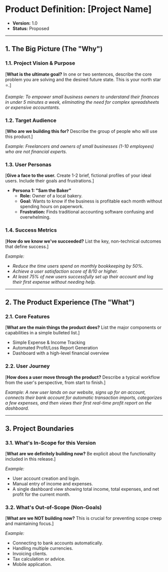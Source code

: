 # Product Definition: [Project Name]

- **Version:** 1.0
- **Status:** Proposed

---

## 1. The Big Picture (The "Why")

### 1.1. Project Vision & Purpose

[**What is the ultimate goal?** In one or two sentences, describe the core problem you are solving and the desired future state. This is your north star ⭐.]

_Example: To empower small business owners to understand their finances in under 5 minutes a week, eliminating the need for complex spreadsheets or expensive accountants._

### 1.2. Target Audience

[**Who are we building this for?** Describe the group of people who will use this product.]

_Example: Freelancers and owners of small businesses (1-10 employees) who are not financial experts._

### 1.3. User Personas

[**Give a face to the user.** Create 1-2 brief, fictional profiles of your ideal users. Include their goals and frustrations.]

- **Persona 1: "Sam the Baker"**
  - **Role:** Owner of a local bakery.
  - **Goal:** Wants to know if the business is profitable each month without spending hours on paperwork.
  - **Frustration:** Finds traditional accounting software confusing and overwhelming.

### 1.4. Success Metrics

[**How do we know we've succeeded?** List the key, non-technical outcomes that define success.]

_Example:_

- _Reduce the time users spend on monthly bookkeeping by 50%._
- _Achieve a user satisfaction score of 8/10 or higher._
- _At least 75% of new users successfully set up their account and log their first expense without needing help._

---

## 2. The Product Experience (The "What")

### 2.1. Core Features

[**What are the main things the product does?** List the major components or capabilities in a simple bulleted list.]

- Simple Expense & Income Tracking
- Automated Profit/Loss Report Generation
- Dashboard with a high-level financial overview

### 2.2. User Journey

[**How does a user move through the product?** Describe a typical workflow from the user's perspective, from start to finish.]

_Example: A new user lands on our website, signs up for an account, connects their bank account for automatic transaction imports, categorizes a few expenses, and then views their first real-time profit report on the dashboard._

---

## 3. Project Boundaries

### 3.1. What's In-Scope for this Version

[**What are we definitely building now?** Be explicit about the functionality included in this release.]

_Example:_

- User account creation and login.
- Manual entry of income and expenses.
- A single dashboard view showing total income, total expenses, and net profit for the current month.

### 3.2. What's Out-of-Scope (Non-Goals)

[**What are we NOT building now?** This is crucial for preventing scope creep and maintaining focus.]

_Example:_

- Connecting to bank accounts automatically.
- Handling multiple currencies.
- Invoicing clients.
- Tax calculation or advice.
- Mobile application.
